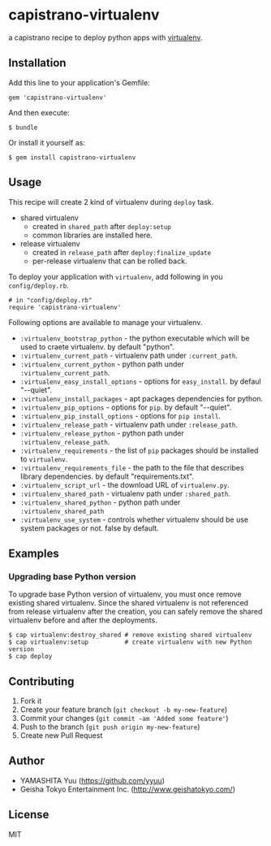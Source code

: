 # capistrano-virtualenv

a capistrano recipe to deploy python apps with [virtualenv](http://pypi.python.org/pypi/virtualenv).

## Installation

Add this line to your application's Gemfile:

    gem 'capistrano-virtualenv'

And then execute:

    $ bundle

Or install it yourself as:

    $ gem install capistrano-virtualenv

## Usage

This recipe will create 2 kind of virtualenv during `deploy` task.

* shared virtualenv
  * created in `shared_path` after `deploy:setup`
  * common libraries are installed here.
* release virtualenv
  * created in `release_path` after `deploy:finalize_update`
  * per-release virtualenv that can be rolled back.

To deploy your application with `virtualenv`, add following in you `config/deploy.rb`.

    # in "config/deploy.rb"
    require 'capistrano-virtualenv'

Following options are available to manage your virtualenv.

 * `:virtualenv_bootstrap_python` - the python executable which will be used to craete virtualenv. by default "python".
 * `:virtualenv_current_path` - virtualenv path under `:current_path`.
 * `:virtualenv_current_python` - python path under `:virtualenv_current_path`.
 * `:virtualenv_easy_install_options` - options for `easy_install`. by defaul "--quiet".
 * `:virtualenv_install_packages` - apt packages dependencies for python.
 * `:virtualenv_pip_options` - options for `pip`. by default "--quiet".
 * `:virtualenv_pip_install_options` - options for `pip install`.
 * `:virtualenv_release_path` - virtualenv path under `:release_path`.
 * `:virtualenv_release_python` - python path under `:virtualenv_release_path`.
 * `:virtualenv_requirements` - the list of `pip` packages should be installed to `virtualenv`.
 * `:virtualenv_requirements_file` - the path to the file that describes library dependencies. by default "requirements.txt".
 * `:virtualenv_script_url` - the download URL of `virtualenv.py`.
 * `:virtualenv_shared_path` - virtualenv path under `:shared_path`.
 * `:virtualenv_shared_python` - python path under `:virtualenv_shared_path`
 * `:virtualenv_use_system` - controls whether virtualenv should be use system packages or not. false by default.


## Examples

### Upgrading base Python version

To upgrade base Python version of virtualenv, you must once remove existing shared virtualenv.
Since the shared virtualenv is not referenced from release virtualenv after the creation,
you can safely remove the shared virtualenv before and after the deployments.

    $ cap virtualenv:destroy_shared # remove existing shared virtualenv
    $ cap virtualenv:setup          # create virtualenv with new Python version
    $ cap deploy


## Contributing

1. Fork it
2. Create your feature branch (`git checkout -b my-new-feature`)
3. Commit your changes (`git commit -am 'Added some feature'`)
4. Push to the branch (`git push origin my-new-feature`)
5. Create new Pull Request

## Author

- YAMASHITA Yuu (https://github.com/yyuu)
- Geisha Tokyo Entertainment Inc. (http://www.geishatokyo.com/)

## License

MIT
